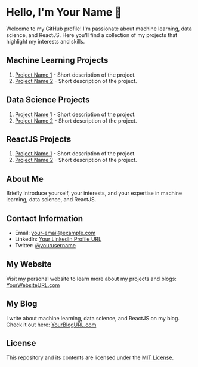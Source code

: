 # Hello, I'm Your Name 👋

Welcome to my GitHub profile! I'm passionate about machine learning, data science, and ReactJS. Here you'll find a collection of my projects that highlight my interests and skills.

## Machine Learning Projects

1. [Project Name 1](link-to-project1-folder) - Short description of the project.
2. [Project Name 2](link-to-project2-folder) - Short description of the project.

## Data Science Projects

1. [Project Name 1](link-to-project1-folder) - Short description of the project.
2. [Project Name 2](link-to-project2-folder) - Short description of the project.

## ReactJS Projects

1. [Project Name 1](link-to-project1-folder) - Short description of the project.
2. [Project Name 2](link-to-project2-folder) - Short description of the project.

## About Me

Briefly introduce yourself, your interests, and your expertise in machine learning, data science, and ReactJS.

## Contact Information

- Email: your-email@example.com
- LinkedIn: [Your LinkedIn Profile URL](https://www.linkedin.com/in/yourusername/)
- Twitter: [@yourusername](https://twitter.com/yourusername)

## My Website

Visit my personal website to learn more about my projects and blogs: [YourWebsiteURL.com](https://www.yourwebsiteurl.com)

## My Blog

I write about machine learning, data science, and ReactJS on my blog. Check it out here: [YourBlogURL.com](https://www.yourblogurl.com)

## License

This repository and its contents are licensed under the [MIT License](LICENSE.md).
